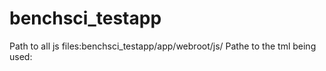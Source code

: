 # benchsci_testapp





Path to all js files:benchsci_testapp/app/webroot/js/
Pathe to the tml being used:
